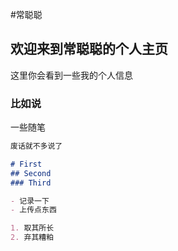 #常聪聪

## 欢迎来到常聪聪的个人主页

这里你会看到一些我的个人信息

### 比如说

一些随笔

```markdown
废话就不多说了

# First
## Second
### Third

- 记录一下
- 上传点东西

1. 取其所长
2. 弃其糟粕
